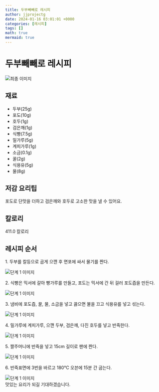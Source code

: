```yaml
---
title: 두부빼빼로 레시피
author: jjprojectg
date: 2024-01-16 03:01:01 +0000
categories: [레시피]
tags: []
math: true
mermaid: true
---
```

<meta name="og:type" content="website"/>
<meta charset="UTF-8"/>
<div class="header">
  <h1>두부빼빼로 레시피</h1>
</div>

<div class="container my-4">
  <div class="row">
    <div class="col-12 col-md-6">
      <div class="recipe-image">
        <img src="http://www.foodsafetykorea.go.kr/uploadimg/cook/10_01095_2.png" class="step-image" alt="최종 이미지"/>
      </div>
    </div>
    <div class="col-12 col-md-6">
      <div class="ingredients">
        <h2>재료</h2>
        <ul class="card">
          <li> 두부(25g) </li>
          <li>  포도(10g) </li>
          <li>  호두(1g) </li>
          <li> 검은깨(1g) </li>
          <li>  식빵(7.5g) </li>
          <li>  밀가루(5g) </li>
          <li> 계피가루(1g) </li>
          <li>  소금(0.1g) </li>
          <li>  꿀(2g) </li>
          <li> 식용유(5g) </li>
          <li>  물(8g) </li>
</ul>
      </div>
    </div>
    <div class="col-12 col-md-6">
      <div class="ingredients">
        <h2>저감 요리팁</h2>
        <div class="card"> 
          <p>
            포도로 단맛을 더하고 검은깨와 호두로 고소한 맛을 낼 수 있어요.
          </p>
        </div>
      </div>
      <div class="ingredients">
        <h2>칼로리</h2>
        <div class="card"> 
          <p>
            411.0 칼로리
          </p>
        </div>
      </div>
    </div>
  </div>

  <h2 class="my-4">레시피 순서</h2>
  <div class="card recipe-card">
    <div class="card-body recipe-step">
      <p class="card-text step-description">1. 두부를 칼등으로 곱게 으깬 후
면포에 싸서 물기를 짠다.</p>
      <img src="http://www.foodsafetykorea.go.kr/uploadimg/cook/20_01095_1.JPG" alt="단계 1 이미지" class="step-image"/>
    </div>
  </div>
  <div class="card recipe-card">
    <div class="card-body recipe-step">
      <p class="card-text step-description">2. 식빵은 믹서에 갈아 빵가루를
만들고, 포도는 믹서에 간 뒤 걸러
포도즙을 만든다.</p>
      <img src="http://www.foodsafetykorea.go.kr/uploadimg/cook/20_01095_2.JPG" alt="단계 1 이미지" class="step-image"/>
    </div>
  </div>
  <div class="card recipe-card">
    <div class="card-body recipe-step">
      <p class="card-text step-description">3. 냄비에 포도즙, 꿀, 물, 소금을
넣고 끓으면 불을 끄고 식용유를
넣고 섞는다.</p>
      <img src="http://www.foodsafetykorea.go.kr/uploadimg/cook/20_01095_3.JPG" alt="단계 1 이미지" class="step-image"/>
    </div>
  </div>
  <div class="card recipe-card">
    <div class="card-body recipe-step">
      <p class="card-text step-description">4. 밀가루에 계피가루, 으깬 두부,
검은깨, 다진 호두를 넣고
반죽한다.</p>
      <img src="http://www.foodsafetykorea.go.kr/uploadimg/cook/20_01095_4.JPG" alt="단계 1 이미지" class="step-image"/>
    </div>
  </div>
  <div class="card recipe-card">
    <div class="card-body recipe-step">
      <p class="card-text step-description">5. 짤주머니에 반죽을 넣고 15cm
길이로 팬에 짠다.</p>
      <img src="http://www.foodsafetykorea.go.kr/uploadimg/cook/20_01095_5.JPG" alt="단계 1 이미지" class="step-image"/>
    </div>
  </div>
  <div class="card recipe-card">
    <div class="card-body recipe-step">
      <p class="card-text step-description">6. 반죽표면에 3번을 바르고 180℃
오븐에 15분 간 굽는다.</p>
      <img src="http://www.foodsafetykorea.go.kr/uploadimg/cook/20_01095_6.JPG" alt="단계 1 이미지" class="step-image"/>
    </div>
  </div>

</div>
맛있는 요리가 되길 기대하겠습니다.
